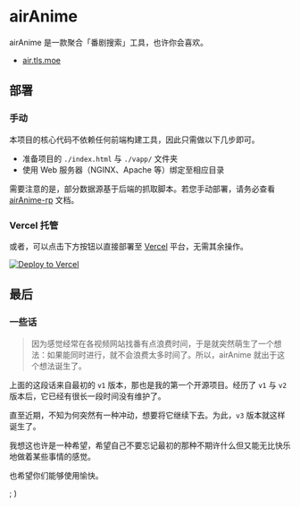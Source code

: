 # airAnime
airAnime 是一款聚合「番剧搜索」工具，也许你会喜欢。

- [air.tls.moe](https://air.tls.moe)

## 部署
### 手动
本项目的核心代码不依赖任何前端构建工具，因此只需做以下几步即可。

- 准备项目的 `./index.html` 与 `./vapp/` 文件夹
- 使用 Web 服务器（NGINX、Apache 等）绑定至相应目录

需要注意的是，部分数据源基于后端的抓取脚本。若您手动部署，请务必查看 [airAnime-rp](./api/) 文档。

### Vercel 托管
或者，可以点击下方按钮以直接部署至 [Vercel](https://vercel.com/) 平台，无需其余操作。

[![Deploy to Vercel](https://vercel.com/button)](https://vercel.com/import/project?template=https://github.com/txperl/airAnime/)

## 最后
### 一些话
> 因为感觉经常在各视频网站找番有点浪费时间，于是就突然萌生了一个想法：如果能同时进行，就不会浪费太多时间了。所以，airAnime 就出于这个想法诞生了。

上面的这段话来自最初的 `v1` 版本，那也是我的第一个开源项目。经历了 `v1` 与 `v2` 版本后，它已经有很长一段时间没有维护了。

直至近期，不知为何突然有一种冲动，想要将它继续下去。为此，`v3` 版本就这样诞生了。

我想这也许是一种希望，希望自己不要忘记最初的那种不期许什么但又能无比快乐地做着某些事情的感觉。

也希望你们能够使用愉快。

; )